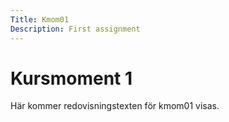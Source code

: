 ```yaml
---
Title: Kmom01
Description: First assignment
---
```


 Kursmoment 1
======

Här kommer redovisningstexten för kmom01 visas.
